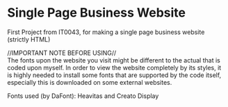 # Single Page Business Website
First Project from IT0043, for making a single page business website (strictly HTML)

//IMPORTANT NOTE BEFORE USING//
<br>
The fonts upon the website you visit might be different to the actual that is coded upon myself. In order to view the website completely by its styles, it is highly needed to install some fonts that are supported by the code itself, especially this is downloaded on some external websites. 

Fonts used (by DaFont): Heavitas and Creato Display
